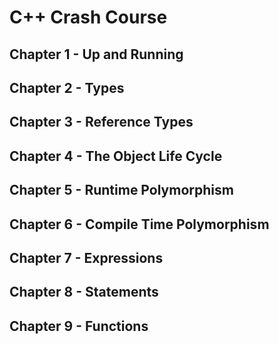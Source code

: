 # C++ Crash Course

## Chapter 1 - Up and Running

## Chapter 2 - Types

## Chapter 3 - Reference Types

## Chapter 4 - The Object Life Cycle

## Chapter 5 - Runtime Polymorphism

## Chapter 6 - Compile Time Polymorphism

## Chapter 7 - Expressions

## Chapter 8 - Statements

## Chapter 9 - Functions
